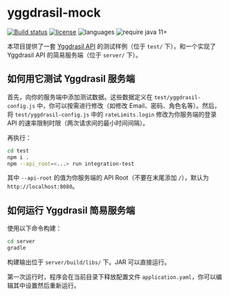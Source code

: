 # yggdrasil-mock
[![Build status](https://img.shields.io/travis/yushijinhun/yggdrasil-mock.svg?style=flat-square)](https://travis-ci.org/yushijinhun/yggdrasil-mock)
[![license](https://img.shields.io/github/license/yushijinhun/yggdrasil-mock.svg?style=flat-square)](https://github.com/yushijinhun/yggdrasil-mock/blob/master/LICENSE)
![languages](https://img.shields.io/badge/languages-javascript,_java-yellow.svg?style=flat-square)
![require java 11+](https://img.shields.io/badge/require_java-11+-orange.svg?style=flat-square)

本项目提供了一套 [Yggdrasil API](https://github.com/yushijinhun/authlib-injector/wiki/Yggdrasil%E6%9C%8D%E5%8A%A1%E7%AB%AF%E6%8A%80%E6%9C%AF%E8%A7%84%E8%8C%83) 的测试样例（位于 `test/` 下），和一个实现了 Yggdrasil API 的简易服务端（位于 `server/` 下）。

## 如何用它测试 Yggdrasil 服务端
首先，向你的服务端中添加测试数据。这些数据定义在 `test/yggdrasil-config.js` 中，你可以按需进行修改（如修改 Email、密码、角色名等）。然后，将 `test/yggdrasil-config.js` 中的 `rateLimits.login` 修改为你服务端的登录 API 的速率限制时限（两次请求间的最小时间间隔）。

再执行：
```bash
cd test
npm i .
npm --api_root=<...> run integration-test
```

其中 `--api-root` 的值为你服务端的 API Root（不要在末尾添加 `/`），默认为 `http://localhost:8080`。

## 如何运行 Yggdrasil 简易服务端
使用以下命令构建：
```bash
cd server
gradle
```

构建输出位于 `server/build/libs/` 下。JAR 可以直接运行。

第一次运行时，程序会在当前目录下释放配置文件 `application.yaml`，你可以编辑其中设置然后重新运行。
